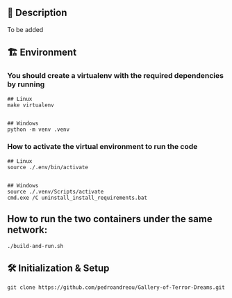 ## 📰 Description
To be added



## :building_construction: Environment

### You should create a virtualenv with the required dependencies by running
```
## Linux
make virtualenv


## Windows
python -m venv .venv
```


### How to activate the virtual environment to run the code
```
## Linux
source ./.env/bin/activate


## Windows
source ./.venv/Scripts/activate
cmd.exe /C uninstall_install_requirements.bat
```


## How to run the two containers under the same network:
```
./build-and-run.sh
```


## 🛠 Initialization & Setup
    git clone https://github.com/pedroandreou/Gallery-of-Terror-Dreams.git
